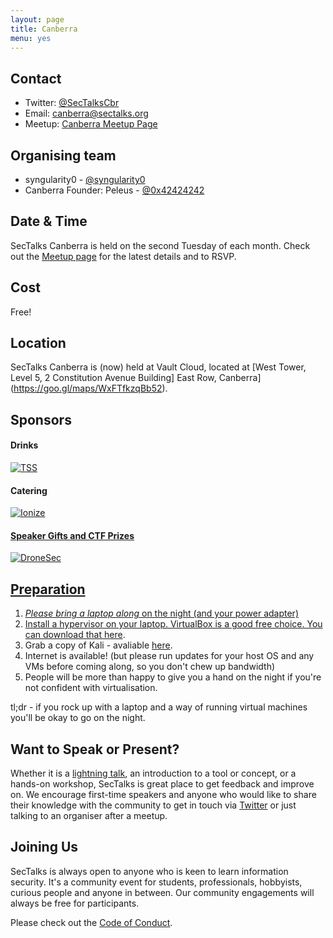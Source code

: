 ```yaml
---
layout: page
title: Canberra 
menu: yes
---
```


## Contact 

* Twitter: [@SecTalksCbr](https://twitter.com/sectalkscbr)
* Email: [canberra@sectalks.org](mailto:canberra@sectalks.org)
* Meetup: [Canberra Meetup Page](http://www.meetup.com/SecTalks-Canberra/)

## Organising team 

* syngularity0 - [@syngularity0](https://twitter.com/syngularity0)
* Canberra Founder: Peleus - [@0x42424242](https://twitter.com/0x42424242) 

## Date & Time 

SecTalks Canberra is held on the second Tuesday of each month. Check out the [Meetup page](http://www.meetup.com/SecTalks-Canberra/) for the latest details and to RSVP.

## Cost

Free!

## Location 

SecTalks Canberra is (now) held at Vault Cloud, located at [West Tower, Level 5, 2 Constitution Avenue Building] East Row, Canberra](https://goo.gl/maps/WxFTfkzqBb52).

## Sponsors

#### Drinks
<a href="https://www.tsscyber.com.au/" 
   title="Datacom TSS">
    <img src="{{ site.baseurl }}/images/sponsors/TSS_Logo_CMYK.png" 
         alt="TSS">
</a>

#### Catering
<a href="https://ionize.com.au/" 
   title="Ionize">
    <img src="{{ site.baseurl }}/images/sponsors/ionize.jpg" 
         alt="Ionize">

#### Speaker Gifts and CTF Prizes
<a href="https://dronesec.xyz/" 
   title="DroneSec">
    <img src="{{ site.baseurl }}/images/sponsors/DroneSec.png" 
         alt="DroneSec">

## Preparation

1. *Please bring a laptop along* on the night (and your power adapter)
2. Install a hypervisor on your laptop. VirtualBox is a good free choice. You can download that [here](https://www.virtualbox.org/wiki/Downloads).
3. Grab a copy of Kali - avaliable [here](https://www.kali.org/downloads/).
4. Internet is available! (but please run updates for your host OS and any VMs before coming along, so you don't chew up bandwidth)
5. People will be more than happy to give you a hand on the night if you're not confident with virtualisation.

tl;dr - if you rock up with a laptop and a way of running virtual machines you'll be okay to go on the night.

## Want to Speak or Present?

Whether it is a [lightning talk](https://en.wikipedia.org/wiki/Lightning_talk), an introduction to a tool or concept, or a hands-on workshop, SecTalks is great place to get feedback and improve on. We encourage first-time speakers and anyone who would like to share their knowledge with the community to get in touch via [Twitter](https://twitter.com/SecTalksCbr) or just talking to an organiser after a meetup.

## Joining Us

SecTalks is always open to anyone who is keen to learn information security. It's a community event for students, professionals, hobbyists, curious people and anyone in between. Our community engagements will always be free for participants. 

Please check out the [Code of Conduct](http://www.sectalks.org/coc/).
